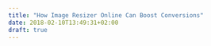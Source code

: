 ```yaml
---
title: "How Image Resizer Online Can Boost Conversions"
date: 2018-02-10T13:49:31+02:00
draft: true
---
```



